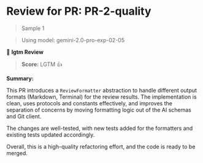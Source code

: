 # Review for PR: PR-2-quality

> Sample 1

> Using model: gemini-2.0-pro-exp-02-05


🦉 **lgtm Review**

> **Score:** LGTM 👍

**Summary:**

This PR introduces a `ReviewFormatter` abstraction to handle different output formats (Markdown, Terminal) for the review results. The implementation is clean, uses protocols and constants effectively, and improves the separation of concerns by moving formatting logic out of the AI schemas and Git client.

The changes are well-tested, with new tests added for the formatters and existing tests updated accordingly.

Overall, this is a high-quality refactoring effort, and the code is ready to be merged.